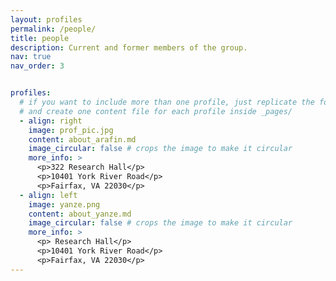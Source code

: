 ```yaml
---
layout: profiles
permalink: /people/
title: people
description: Current and former members of the group.
nav: true
nav_order: 3


profiles:
  # if you want to include more than one profile, just replicate the following block
  # and create one content file for each profile inside _pages/
  - align: right
    image: prof_pic.jpg
    content: about_arafin.md
    image_circular: false # crops the image to make it circular
    more_info: >
      <p>322 Research Hall</p>
      <p>10401 York River Road</p>
      <p>Fairfax, VA 22030</p>
  - align: left
    image: yanze.png
    content: about_yanze.md
    image_circular: false # crops the image to make it circular
    more_info: >
      <p> Research Hall</p>
      <p>10401 York River Road</p>
      <p>Fairfax, VA 22030</p>
---
```


